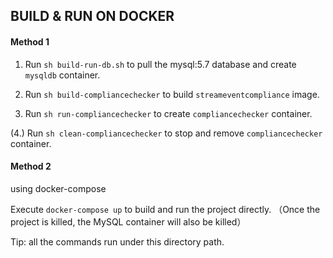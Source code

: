 ## BUILD & RUN ON DOCKER


#### Method 1
1. Run `sh build-run-db.sh` to pull the mysql:5.7 database and create `mysqldb` container.

2. Run `sh build-compliancechecker` to build `streameventcompliance` image.

3. Run `sh run-compliancechecker` to create `compliancechecker` container.

(4.) Run `sh clean-compliancechecker` to stop and remove `compliancechecker` container.


#### Method 2
using docker-compose

Execute `docker-compose up` to build and run the project directly.
（Once the project is killed, the MySQL container will also be killed）

Tip: all the commands run under this directory path.